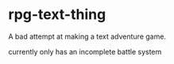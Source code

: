 # rpg-text-thing
A bad attempt at making a text adventure game.

currently only has an incomplete battle system